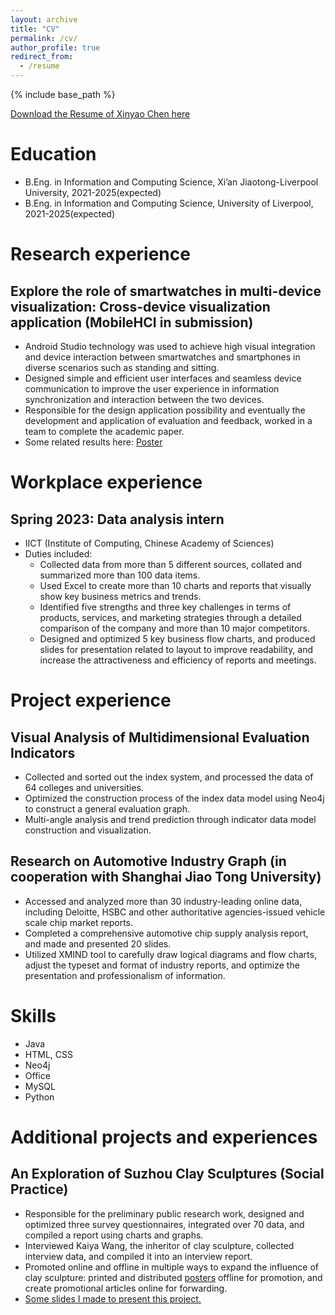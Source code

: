 ```yaml
---
layout: archive
title: "CV"
permalink: /cv/
author_profile: true
redirect_from:
  - /resume
---
```


{% include base_path %}

[Download the Resume of Xinyao Chen here](../files/Xinyao_Chen_CV.pdf)

Education
======
* B.Eng. in Information and Computing Science, Xi’an Jiaotong-Liverpool University, 2021-2025(expected)
* B.Eng. in Information and Computing Science, University of Liverpool, 2021-2025(expected)

Research experience
======
Explore the role of smartwatches in multi-device visualization: Cross-device visualization application (MobileHCI in submission)
------
  * Android Studio technology was used to achieve high visual integration and device interaction between smartwatches and smartphones in diverse scenarios such as standing and sitting.
  * Designed simple and efficient user interfaces and seamless device communication to improve the user experience in information synchronization and interaction between the two devices.
  * Responsible for the design application possibility and eventually the development and application of evaluation and feedback, worked in a team to complete the academic paper.
  * Some related results here: [Poster](../images/SURF-2023-0023-Poster.png)

Workplace experience
======
Spring 2023: Data analysis intern
-----
  * IICT (Institute of Computing, Chinese Academy of Sciences)
  * Duties included:
    * Collected data from more than 5 different sources, collated and summarized more than 100 data items.
    * Used Excel to create more than 10 charts and reports that visually show key business metrics and trends.
    * Identified five strengths and three key challenges in terms of products, services, and marketing strategies through a detailed comparison of the company and more than 10 major competitors.
    * Designed and optimized 5 key business flow charts, and produced slides for presentation related to layout to improve readability, and increase the attractiveness and efficiency of reports and meetings.

Project experience
======

Visual Analysis of Multidimensional Evaluation Indicators
------
  * Collected and sorted out the index system, and processed the data of 64 colleges and universities.
  * Optimized the construction process of the index data model using Neo4j to construct a general evaluation graph.
  * Multi-angle analysis and trend prediction through indicator data model construction and visualization.

Research on Automotive Industry Graph (in cooperation with Shanghai Jiao Tong University) 
------
  * Accessed and analyzed more than 30 industry-leading online data, including Deloitte, HSBC and other authoritative agencies-issued vehicle scale chip market reports.
  * Completed a comprehensive automotive chip supply analysis report, and made and presented 20 slides.
  * Utilized XMIND tool to carefully draw logical diagrams and flow charts, adjust the typeset and format of industry reports, and optimize the presentation and professionalism of information.

Skills
======
* Java
* HTML, CSS
* Neo4j
* Office 
* MySQL
* Python

Additional projects and experiences
======
An Exploration of Suzhou Clay Sculptures (Social Practice)
------
 * Responsible for the preliminary public research work, designed and optimized three survey questionnaires, integrated over 70 data, and compiled a report using charts and graphs.
 * Interviewed Kaiya Wang, the inheritor of clay sculpture, collected interview data, and compiled it into an interview report.
 * Promoted online and offline in multiple ways to expand the influence of clay sculpture: printed and distributed [posters](../images/clay.png) offline for promotion, and create promotional articles online for forwarding.
 * [Some slides I made to present this project.](../files/clay.pdf)

  
